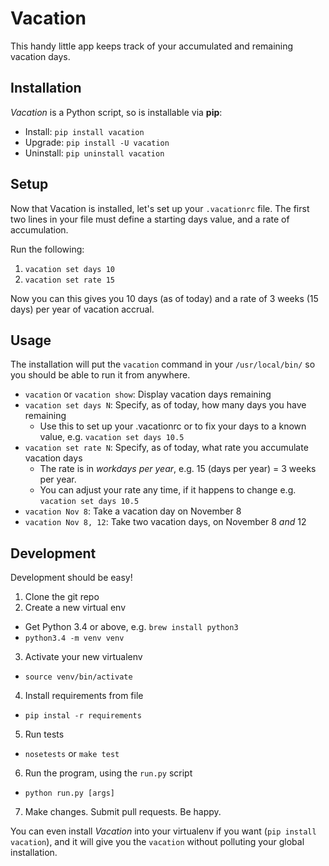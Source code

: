# Vacation

This handy little app keeps track of your accumulated and remaining vacation
days.


## Installation

*Vacation* is a Python script, so is installable via **pip**:

* Install: `pip install vacation`
* Upgrade: `pip install -U vacation`
* Uninstall: `pip uninstall vacation`


## Setup

Now that Vacation is installed, let's set up your `.vacationrc` file.
The first two lines in your file must define a starting days value,
and a rate of accumulation.

Run the following:

1. `vacation set days 10`
2. `vacation set rate 15`

Now you can this gives you 10 days (as of today) and a rate of 3 weeks (15 days)
per year of vacation accrual.


## Usage

The installation will put the `vacation` command in your `/usr/local/bin/`
so you should be able to run it from anywhere.

* `vacation` or `vacation show`: Display vacation days remaining
* `vacation set days N`: Specify, as of today, how many days you have remaining
  * Use this to set up your .vacationrc or to fix your days to a known value,
  e.g. `vacation set days 10.5`
* `vacation set rate N`: Specify, as of today, what rate you accumulate vacation days
  * The rate is in *workdays per year*, e.g. 15 (days per year) = 3 weeks per year.
  * You can adjust your rate any time, if it happens to change
  e.g. `vacation set days 10.5`
* `vacation Nov 8`: Take a vacation day on November 8
* `vacation Nov 8, 12`: Take two vacation days, on November 8 *and* 12


## Development

Development should be easy!

1. Clone the git repo
2. Create a new virtual env
  * Get Python 3.4 or above, e.g. `brew install python3`
  * `python3.4 -m venv venv`
3. Activate your new virtualenv
  * `source venv/bin/activate`
4. Install requirements from file
  * `pip instal -r requirements`
5. Run tests
  * `nosetests` or `make test`
6. Run the program, using the `run.py` script
  * `python run.py [args]`
7. Make changes. Submit pull requests. Be happy.

You can even install *Vacation* into your virtualenv if you want (`pip install vacation`),
and it will give you the `vacation` without polluting your global installation.
